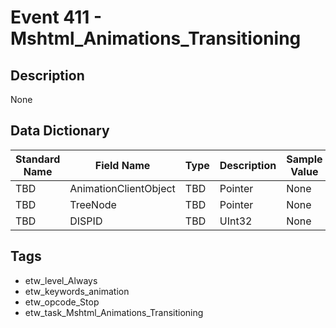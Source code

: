 # Event 411 - Mshtml_Animations_Transitioning

## Description
None

## Data Dictionary
|Standard Name|Field Name|Type|Description|Sample Value|
|---|---|---|---|---|
|TBD|AnimationClientObject|TBD|Pointer|None|None|
|TBD|TreeNode|TBD|Pointer|None|None|
|TBD|DISPID|TBD|UInt32|None|None|

## Tags
* etw_level_Always
* etw_keywords_animation
* etw_opcode_Stop
* etw_task_Mshtml_Animations_Transitioning